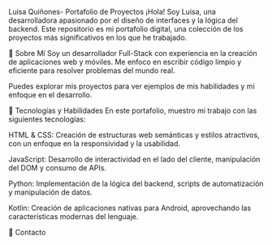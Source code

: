 Luisa Quiñones- Portafolio de Proyectos
¡Hola! Soy Luisa, una desarrolladora apasionado por el diseño de interfaces y la lógica del backend. Este repositorio es mi portafolio digital, una colección de los proyectos más significativos en los que he trabajado.

🧐 Sobre Mí
Soy un desarrollador Full-Stack con experiencia en la creación de aplicaciones web y móviles. Me enfoco en escribir código limpio y eficiente para resolver problemas del mundo real.

Puedes explorar mis proyectos para ver ejemplos de mis habilidades y mi enfoque en el desarrollo.

🚀 Tecnologías y Habilidades
En este portafolio, muestro mi trabajo con las siguientes tecnologías:

HTML & CSS: Creación de estructuras web semánticas y estilos atractivos, con un enfoque en la responsividad y la usabilidad.

JavaScript: Desarrollo de interactividad en el lado del cliente, manipulación del DOM y consumo de APIs.

Python: Implementación de la lógica del backend, scripts de automatización y manipulación de datos.

Kotlin: Creación de aplicaciones nativas para Android, aprovechando las características modernas del lenguaje.

🤝 Contacto
